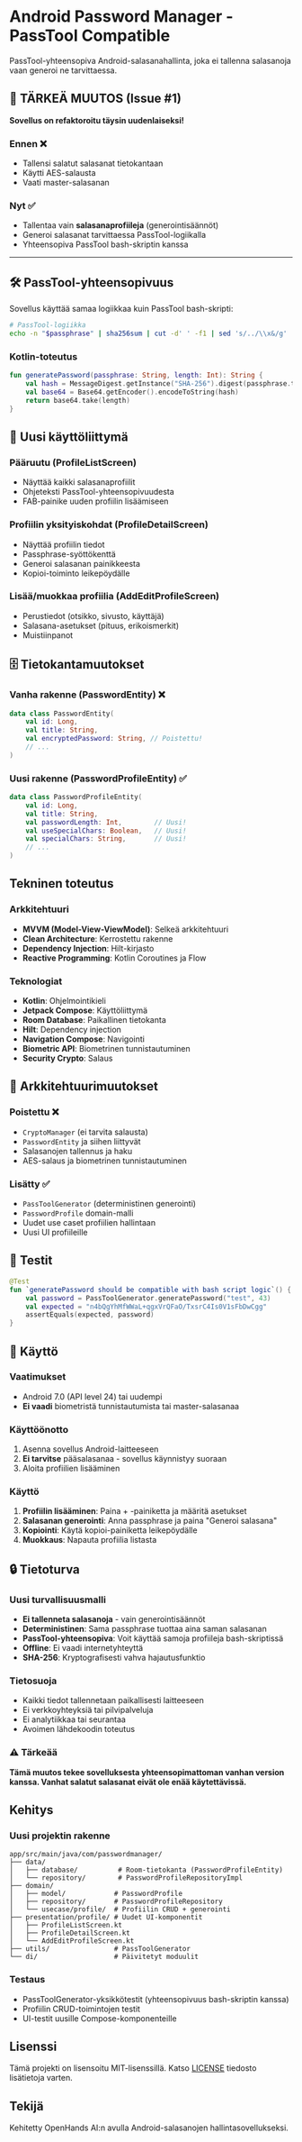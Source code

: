 # Android Password Manager - PassTool Compatible

PassTool-yhteensopiva Android-salasanahallinta, joka ei tallenna salasanoja vaan generoi ne tarvittaessa.

## 🔄 TÄRKEÄ MUUTOS (Issue #1)

**Sovellus on refaktoroitu täysin uudenlaiseksi!**

### Ennen ❌
- Tallensi salatut salasanat tietokantaan
- Käytti AES-salausta
- Vaati master-salasanan

### Nyt ✅
- Tallentaa vain **salasanaprofiileja** (generointisäännöt)
- Generoi salasanat tarvittaessa PassTool-logiikalla
- Yhteensopiva PassTool bash-skriptin kanssa

---

## 🛠️ PassTool-yhteensopivuus

Sovellus käyttää samaa logiikkaa kuin PassTool bash-skripti:

```bash
# PassTool-logiikka
echo -n "$passphrase" | sha256sum | cut -d' ' -f1 | sed 's/../\\x&/g' | xargs -0 printf | base64
```

### Kotlin-toteutus
```kotlin
fun generatePassword(passphrase: String, length: Int): String {
    val hash = MessageDigest.getInstance("SHA-256").digest(passphrase.toByteArray())
    val base64 = Base64.getEncoder().encodeToString(hash)
    return base64.take(length)
}
```

## 📱 Uusi käyttöliittymä

### Pääruutu (ProfileListScreen)
- Näyttää kaikki salasanaprofiilit
- Ohjeteksti PassTool-yhteensopivuudesta
- FAB-painike uuden profiilin lisäämiseen

### Profiilin yksityiskohdat (ProfileDetailScreen)
- Näyttää profiilin tiedot
- Passphrase-syöttökenttä
- Generoi salasanan painikkeesta
- Kopioi-toiminto leikepöydälle

### Lisää/muokkaa profiilia (AddEditProfileScreen)
- Perustiedot (otsikko, sivusto, käyttäjä)
- Salasana-asetukset (pituus, erikoismerkit)
- Muistiinpanot

## 🗄️ Tietokantamuutokset

### Vanha rakenne (PasswordEntity) ❌
```kotlin
data class PasswordEntity(
    val id: Long,
    val title: String,
    val encryptedPassword: String, // Poistettu!
    // ...
)
```

### Uusi rakenne (PasswordProfileEntity) ✅
```kotlin
data class PasswordProfileEntity(
    val id: Long,
    val title: String,
    val passwordLength: Int,        // Uusi!
    val useSpecialChars: Boolean,   // Uusi!
    val specialChars: String,       // Uusi!
    // ...
)
```

## Tekninen toteutus

### Arkkitehtuuri
- **MVVM (Model-View-ViewModel)**: Selkeä arkkitehtuuri
- **Clean Architecture**: Kerrostettu rakenne
- **Dependency Injection**: Hilt-kirjasto
- **Reactive Programming**: Kotlin Coroutines ja Flow

### Teknologiat
- **Kotlin**: Ohjelmointikieli
- **Jetpack Compose**: Käyttöliittymä
- **Room Database**: Paikallinen tietokanta
- **Hilt**: Dependency injection
- **Navigation Compose**: Navigointi
- **Biometric API**: Biometrinen tunnistautuminen
- **Security Crypto**: Salaus

## 🔧 Arkkitehtuurimuutokset

### Poistettu ❌
- `CryptoManager` (ei tarvita salausta)
- `PasswordEntity` ja siihen liittyvät
- Salasanojen tallennus ja haku
- AES-salaus ja biometrinen tunnistautuminen

### Lisätty ✅
- `PassToolGenerator` (deterministinen generointi)
- `PasswordProfile` domain-malli
- Uudet use caset profiilien hallintaan
- Uusi UI profiileille

## 🧪 Testit

```kotlin
@Test
fun `generatePassword should be compatible with bash script logic`() {
    val password = PassToolGenerator.generatePassword("test", 43)
    val expected = "n4bQgYhMfWWaL+qgxVrQFaO/TxsrC4Is0V1sFbDwCgg"
    assertEquals(expected, password)
}
```

## 🚀 Käyttö

### Vaatimukset
- Android 7.0 (API level 24) tai uudempi
- **Ei vaadi** biometristä tunnistautumista tai master-salasanaa

### Käyttöönotto
1. Asenna sovellus Android-laitteeseen
2. **Ei tarvitse** pääsalasanaa - sovellus käynnistyy suoraan
3. Aloita profiilien lisääminen

### Käyttö
1. **Profiilin lisääminen**: Paina + -painiketta ja määritä asetukset
2. **Salasanan generointi**: Anna passphrase ja paina "Generoi salasana"
3. **Kopiointi**: Käytä kopioi-painiketta leikepöydälle
4. **Muokkaus**: Napauta profiilia listasta

## 🔒 Tietoturva

### Uusi turvallisuusmalli
- **Ei tallenneta salasanoja** - vain generointisäännöt
- **Deterministinen**: Sama passphrase tuottaa aina saman salasanan
- **PassTool-yhteensopiva**: Voit käyttää samoja profiileja bash-skriptissä
- **Offline**: Ei vaadi internetyhteyttä
- **SHA-256**: Kryptografisesti vahva hajautusfunktio

### Tietosuoja
- Kaikki tiedot tallennetaan paikallisesti laitteeseen
- Ei verkkoyhteyksiä tai pilvipalveluja
- Ei analytiikkaa tai seurantaa
- Avoimen lähdekoodin toteutus

### ⚠️ Tärkeää
**Tämä muutos tekee sovelluksesta yhteensopimattoman vanhan version kanssa. Vanhat salatut salasanat eivät ole enää käytettävissä.**

## Kehitys

### Uusi projektin rakenne
```
app/src/main/java/com/passwordmanager/
├── data/
│   ├── database/          # Room-tietokanta (PasswordProfileEntity)
│   └── repository/        # PasswordProfileRepositoryImpl
├── domain/
│   ├── model/            # PasswordProfile
│   ├── repository/       # PasswordProfileRepository
│   └── usecase/profile/  # Profiilin CRUD + generointi
├── presentation/profile/ # Uudet UI-komponentit
│   ├── ProfileListScreen.kt
│   ├── ProfileDetailScreen.kt
│   └── AddEditProfileScreen.kt
├── utils/                # PassToolGenerator
└── di/                   # Päivitetyt moduulit
```

### Testaus
- PassToolGenerator-yksikkötestit (yhteensopivuus bash-skriptin kanssa)
- Profiilin CRUD-toimintojen testit
- UI-testit uusille Compose-komponenteille

## Lisenssi

Tämä projekti on lisensoitu MIT-lisenssillä. Katso [LICENSE](LICENSE) tiedosto lisätietoja varten.

## Tekijä

Kehitetty OpenHands AI:n avulla Android-salasanojen hallintasovellukseksi.